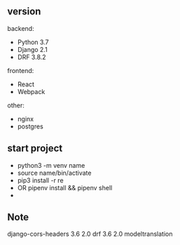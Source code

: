 ## version
backend:
* Python 3.7 
* Django 2.1
* DRF 3.8.2

frontend:
* React 
* Webpack

other:

* nginx
* postgres


## start project 
* python3 -m venv name
* source name/bin/activate 
* pip3 install -r re
* OR pipenv install && pipenv shell
* 


## Note 
django-cors-headers  3.6 2.0
drf 3.6 2.0
modeltranslation 
